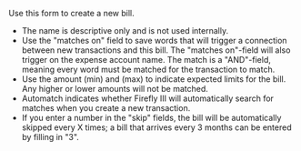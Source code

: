 Use this form to create a new bill.

* The name is descriptive only and is not used internally.
* Use the "matches on" field to save words that will trigger a connection between new transactions and this bill. The "matches on"-field will also trigger on the expense account name. The match is a "AND"-field, meaning every word must be matched for the transaction to match.
* Use the amount (min) and (max) to indicate expected limits for the bill. Any higher or lower amounts will not be matched.
* Automatch indicates whether Firefly III will automatically search for matches when you create a new transaction.
* If you enter a number in the "skip" fields, the bill will be automatically skipped every X times; a bill that arrives every 3 months can be entered by filling in "3".